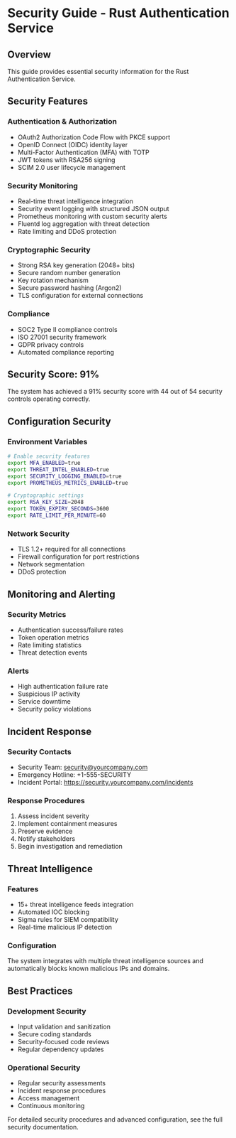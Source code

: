 # Security Guide - Rust Authentication Service

## Overview

This guide provides essential security information for the Rust Authentication Service.

## Security Features

### Authentication & Authorization
- OAuth2 Authorization Code Flow with PKCE support
- OpenID Connect (OIDC) identity layer
- Multi-Factor Authentication (MFA) with TOTP
- JWT tokens with RSA256 signing
- SCIM 2.0 user lifecycle management

### Security Monitoring
- Real-time threat intelligence integration
- Security event logging with structured JSON output
- Prometheus monitoring with custom security alerts
- Fluentd log aggregation with threat detection
- Rate limiting and DDoS protection

### Cryptographic Security
- Strong RSA key generation (2048+ bits)
- Secure random number generation
- Key rotation mechanism
- Secure password hashing (Argon2)
- TLS configuration for external connections

### Compliance
- SOC2 Type II compliance controls
- ISO 27001 security framework
- GDPR privacy controls
- Automated compliance reporting

## Security Score: 91%

The system has achieved a 91% security score with 44 out of 54 security controls operating correctly.

## Configuration Security

### Environment Variables
```bash
# Enable security features
export MFA_ENABLED=true
export THREAT_INTEL_ENABLED=true
export SECURITY_LOGGING_ENABLED=true
export PROMETHEUS_METRICS_ENABLED=true

# Cryptographic settings
export RSA_KEY_SIZE=2048
export TOKEN_EXPIRY_SECONDS=3600
export RATE_LIMIT_PER_MINUTE=60
```

### Network Security
- TLS 1.2+ required for all connections
- Firewall configuration for port restrictions
- Network segmentation
- DDoS protection

## Monitoring and Alerting

### Security Metrics
- Authentication success/failure rates
- Token operation metrics
- Rate limiting statistics
- Threat detection events

### Alerts
- High authentication failure rate
- Suspicious IP activity
- Service downtime
- Security policy violations

## Incident Response

### Security Contacts
- Security Team: security@yourcompany.com
- Emergency Hotline: +1-555-SECURITY
- Incident Portal: https://security.yourcompany.com/incidents

### Response Procedures
1. Assess incident severity
2. Implement containment measures
3. Preserve evidence
4. Notify stakeholders
5. Begin investigation and remediation

## Threat Intelligence

### Features
- 15+ threat intelligence feeds integration
- Automated IOC blocking
- Sigma rules for SIEM compatibility
- Real-time malicious IP detection

### Configuration
The system integrates with multiple threat intelligence sources and automatically blocks known malicious IPs and domains.

## Best Practices

### Development Security
- Input validation and sanitization
- Secure coding standards
- Security-focused code reviews
- Regular dependency updates

### Operational Security
- Regular security assessments
- Incident response procedures
- Access management
- Continuous monitoring

For detailed security procedures and advanced configuration, see the full security documentation.

